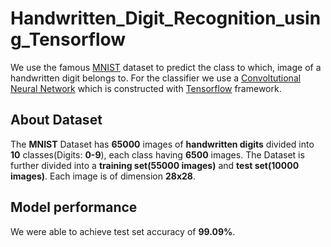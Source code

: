 # Handwritten_Digit_Recognition_using_Tensorflow

We use the famous [MNIST](http://yann.lecun.com/exdb/mnist/) dataset to predict the class to which, image of a handwritten digit belongs to. For the classifier we use a [Convoltutional Neural Network](https://adeshpande3.github.io/A-Beginner%27s-Guide-To-Understanding-Convolutional-Neural-Networks/) which is constructed with [Tensorflow](https://www.tensorflow.org/) framework.

## About Dataset

The **MNIST** Dataset has **65000** images of **handwritten digits** divided into **10** classes(Digits: **0-9**), each class having **6500** images. The Dataset is further divided into a **training set(55000 images)** and **test set(10000 images)**. Each image is of dimension **28x28**. 

## Model performance

We were able to achieve test set accuracy of **99.09%**.
